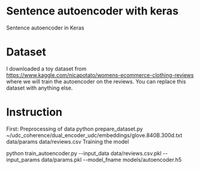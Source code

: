 # Sentence autoencoder with keras

Sentence autoencoder in Keras

# Dataset
I downloaded a toy dataset from https://www.kaggle.com/nicapotato/womens-ecommerce-clothing-reviews where we will train the autoencoder on the reviews. You can replace this dataset with anything else.

# Instruction

First:
    Preprocessing of data
        python prepare_dataset.py ~/udc_coherence/dual_encoder_udc/embeddings/glove.840B.300d.txt  data/params data/reviews.csv
Training the model

python train_autoencoder.py --input_data data/reviews.csv.pkl --input_params data/params.pkl --model_fname models/autoencoder.h5